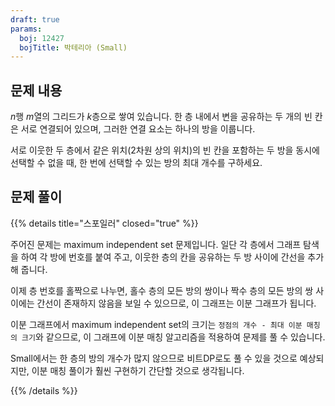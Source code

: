 ```yaml
---
draft: true
params:
  boj: 12427
  bojTitle: 박테리아 (Small)
---
```


## 문제 내용

$n$행 $m$열의 그리드가 $k$층으로 쌓여 있습니다. 한 층 내에서 변을 공유하는 두 개의 빈 칸은 서로 연결되어 있으며, 그러한 연결 요소는 하나의 방을 이룹니다.

서로 이웃한 두 층에서 같은 위치(2차원 상의 위치)의 빈 칸을 포함하는 두 방을 동시에 선택할 수 없을 때, 한 번에 선택할 수 있는 방의 최대 개수를 구하세요.

## 문제 풀이

{{% details title="스포일러" closed="true" %}}

주어진 문제는 maximum independent set 문제입니다. 일단 각 층에서 그래프 탐색을 하여 각 방에 번호를 붙여 주고, 이웃한 층의 칸을 공유하는 두 방 사이에 간선을 추가해 줍니다.

이제 층 번호를 홀짝으로 나누면, 홀수 층의 모든 방의 쌍이나 짝수 층의 모든 방의 쌍 사이에는 간선이 존재하지 않음을 보일 수 있으므로, 이 그래프는 이분 그래프가 됩니다.

이분 그래프에서 maximum independent set의 크기는 `정점의 개수 - 최대 이분 매칭의 크기`와 같으므로, 이 그래프에 이분 매칭 알고리즘을 적용하여 문제를 풀 수 있습니다.

Small에서는 한 층의 방의 개수가 많지 않으므로 비트DP로도 풀 수 있을 것으로 예상되지만, 이분 매칭 풀이가 훨씬 구현하기 간단할 것으로 생각됩니다.

{{% /details %}}
